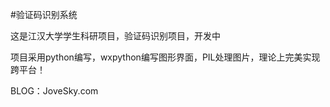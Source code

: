 #验证码识别系统

这是江汉大学学生科研项目，验证码识别项目，开发中

项目采用python编写，wxpython编写图形界面，PIL处理图片，理论上完美实现跨平台！

BLOG：JoveSky.com
